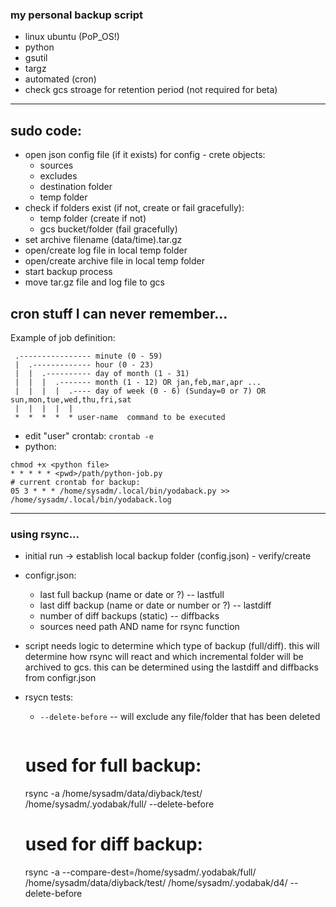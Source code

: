 ### my personal backup script 

* linux ubuntu (PoP_OS!)
* python
* gsutil
* targz
* automated (cron)
* check gcs stroage for retention period (not required for beta)

---

##  sudo code:
- open json config file (if it exists) for config - crete objects:
    - sources
    - excludes
    - destination folder
    - temp folder
- check if folders exist (if not, create or fail gracefully):
    - temp folder (create if not)
    - gcs bucket/folder (fail gracefully)
- set archive filename (data/time).tar.gz
- open/create log file in local temp folder
- open/create archive file in local temp folder
- start backup process
- move tar.gz file and log file to gcs

## cron stuff I can never remember...
Example of job definition:
```
 .---------------- minute (0 - 59)
 |  .------------- hour (0 - 23)
 |  |  .---------- day of month (1 - 31)
 |  |  |  .------- month (1 - 12) OR jan,feb,mar,apr ...
 |  |  |  |  .---- day of week (0 - 6) (Sunday=0 or 7) OR sun,mon,tue,wed,thu,fri,sat
 |  |  |  |  |
 *  *  *  *  * user-name  command to be executed
```
* edit "user" crontab: `crontab -e`
* python:
```
chmod +x <python file>
* * * * * <pwd>/path/python-job.py
# current crontab for backup:
05 3 * * * /home/sysadm/.local/bin/yodaback.py >> /home/sysadm/.local/bin/yodaback.log
```

---

### using rsync...
- initial run -> establish local backup folder (config.json) - verify/create
- configr.json:
    * last full backup (name or date or ?) -- lastfull
    * last diff backup (name or date or number or ?) -- lastdiff
    * number of diff backups (static) -- diffbacks
    * sources need path AND name for rsync function
- script needs logic to determine which type of backup (full/diff). this will determine how rsync will react and which incremental folder will be archived to gcs. this can be determined using the lastdiff and diffbacks from configr.json 
- rsycn tests:
    * `--delete-before` -- will exclude any file/folder that has been deleted
        ```
    # used for full backup:
    rsync -a /home/sysadm/data/diyback/test/ /home/sysadm/.yodabak/full/ --delete-before

    # used for diff backup:
    rsync -a --compare-dest=/home/sysadm/.yodabak/full/ /home/sysadm/data/diyback/test/ /home/sysadm/.yodabak/d4/ --delete-before

    ```


